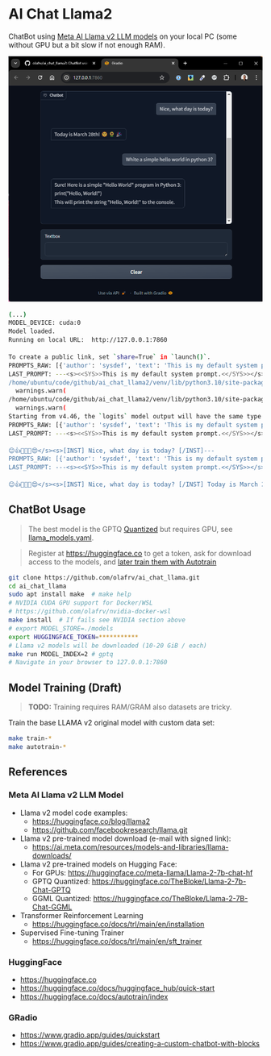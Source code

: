 # AI Chat Llama2

ChatBot using [Meta AI Llama v2 LLM models](https://ai.meta.com/llama/) 
on your local PC (some without GPU but a bit slow if not enough RAM).

<a href="ai_chat_llama2.png"><img src="ai_chat_llama2.png"></a> 

```bash
(...)
MODEL_DEVICE: cuda:0
Model loaded.
Running on local URL:  http://127.0.0.1:7860

To create a public link, set `share=True` in `launch()`.
PROMPTS_RAW: [{'author': 'sysdef', 'text': 'This is my default system prompt.'}, {'author': 'user', 'text': 'Show me emojies?'}, {'author': 'sys', 'text': ''}]
LAST_PROMPT: ---<s><<SYS>>This is my default system prompt.<</SYS>></s><s>[INST] Show me emojies? [/INST]---
/home/ubuntu/code/github/ai_chat_llama2/venv/lib/python3.10/site-packages/transformers/generation/configuration_utils.py:601: UserWarning: `do_sample` is set to `False`. However, `temperature` is set to `0.6` -- this flag is only used in sample-based generation modes. You should set `do_sample=True` or unset `temperature`.
  warnings.warn(
/home/ubuntu/code/github/ai_chat_llama2/venv/lib/python3.10/site-packages/transformers/generation/configuration_utils.py:606: UserWarning: `do_sample` is set to `False`. However, `top_p` is set to `0.9` -- this flag is only used in sample-based generation modes. You should set `do_sample=True` or unset `top_p`.
  warnings.warn(
Starting from v4.46, the `logits` model output will have the same type as the model (except at train time, where it will always be FP32)
PROMPTS_RAW: [{'author': 'sysdef', 'text': 'This is my default system prompt.'}, {'author': 'user', 'text': 'Show me emojies?'}, {'author': 'sys', 'text': ' Of course! Here are some emojis you can use:\n\n😊👍💬👀💕😍'}, {'author': 'user', 'text': 'Nice, what day is today?'}, {'author': 'sys', 'text': ''}]
LAST_PROMPT: ---<s><<SYS>>This is my default system prompt.<</SYS>></s><s>[INST] Show me emojies? [/INST] Of course! Here are some emojis you can use:

😊👍💬👀💕😍</s><s>[INST] Nice, what day is today? [/INST]---
PROMPTS_RAW: [{'author': 'sysdef', 'text': 'This is my default system prompt.'}, {'author': 'user', 'text': 'Show me emojies?'}, {'author': 'sys', 'text': ' Of course! Here are some emojis you can use:\n\n😊👍💬👀💕😍'}, {'author': 'user', 'text': 'Nice, what day is today?'}, {'author': 'sys', 'text': ' Today is March 28th! 🌞🌻🎉'}, {'author': 'user', 'text': 'White a simple hello world in python 3?'}, {'author': 'sys', 'text': ''}]
LAST_PROMPT: ---<s><<SYS>>This is my default system prompt.<</SYS>></s><s>[INST] Show me emojies? [/INST] Of course! Here are some emojis you can use:

😊👍💬👀💕😍</s><s>[INST] Nice, what day is today? [/INST] Today is March 28th! 🌞🌻🎉</s><s>[INST] White a simple hello world in python 3? [/INST]---
```

## ChatBot Usage

> The best model is the GPTQ [Quantized](https://huggingface.co/docs/optimum/concept_guides/quantization) but requires GPU, see [llama_models.yaml](llama_models.yaml).

> Register at https://huggingface.co to get a token, ask for download access to the models, and [later train them with Autotrain](https://huggingface.co/docs/autotrain/index)

```bash
git clone https://github.com/olafrv/ai_chat_llama.git
cd ai_chat_llama
sudo apt install make  # make help
# NVIDIA CUDA GPU support for Docker/WSL
# https://github.com/olafrv/nvidia-docker-wsl
make install  # If fails see NVIDIA section above
# export MODEL_STORE=./models
export HUGGINGFACE_TOKEN=***********
# Llama v2 models will be downloaded (10-20 GiB / each)
make run MODEL_INDEX=2 # gptq
# Navigate in your browser to 127.0.0.1:7860
```

## Model Training (Draft)

> **TODO:** Training requires RAM/GRAM also datasets are tricky.

Train the base LLAMA v2 original model with custom data set:

```bash
make train-*
make autotrain-*
```

## References

### Meta AI Llama v2 LLM Model

* Llama v2 model code examples: 
  * https://huggingface.co/blog/llama2
  * https://github.com/facebookresearch/llama.git
* Llama v2 pre-trained model download (e-mail with signed link):
  * https://ai.meta.com/resources/models-and-libraries/llama-downloads/
* Llama v2 pre-trained models on Hugging Face: 
  * For GPUs: https://huggingface.co/meta-llama/Llama-2-7b-chat-hf
  * GPTQ Quantized: https://huggingface.co/TheBloke/Llama-2-7b-Chat-GPTQ
  * GGML Quantized: https://huggingface.co/TheBloke/Llama-2-7B-Chat-GGML
* Transformer Reinforcement Learning
  * https://huggingface.co/docs/trl/main/en/installation
* Supervised Fine-tuning Trainer
  * https://huggingface.co/docs/trl/main/en/sft_trainer

### HuggingFace

* https://huggingface.co
* https://huggingface.co/docs/huggingface_hub/quick-start
* https://huggingface.co/docs/autotrain/index

### GRadio
* https://www.gradio.app/guides/quickstart
* https://www.gradio.app/guides/creating-a-custom-chatbot-with-blocks
